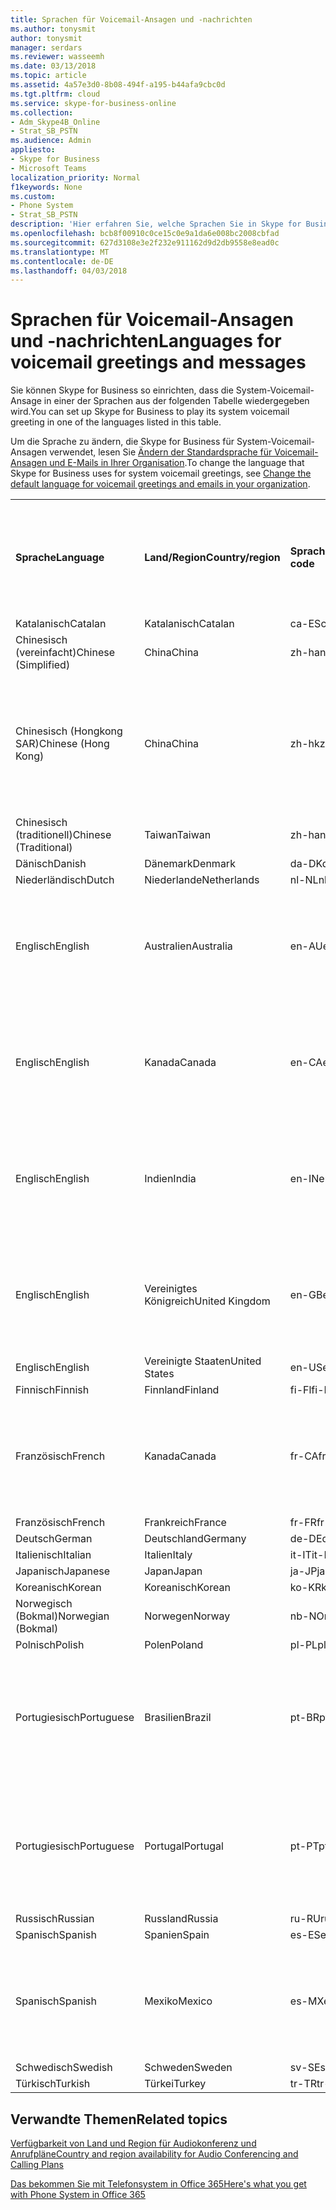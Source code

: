 ```yaml
---
title: Sprachen für Voicemail-Ansagen und -nachrichten
ms.author: tonysmit
author: tonysmit
manager: serdars
ms.reviewer: wasseemh
ms.date: 03/13/2018
ms.topic: article
ms.assetid: 4a57e3d0-8b08-494f-a195-b44afa9cbc0d
ms.tgt.pltfrm: cloud
ms.service: skype-for-business-online
ms.collection:
- Adm_Skype4B_Online
- Strat_SB_PSTN
ms.audience: Admin
appliesto:
- Skype for Business
- Microsoft Teams
localization_priority: Normal
f1keywords: None
ms.custom:
- Phone System
- Strat_SB_PSTN
description: 'Hier erfahren Sie, welche Sprachen Sie in Skype for Business für die Standardnachrichten des Systems festlegen können. '
ms.openlocfilehash: bcb8f00910c0ce15c0e9a1da6e008bc2008cbfad
ms.sourcegitcommit: 627d3108e3e2f232e911162d9d2db9558e8ead0c
ms.translationtype: MT
ms.contentlocale: de-DE
ms.lasthandoff: 04/03/2018
---
```

# <a name="languages-for-voicemail-greetings-and-messages"></a><span data-ttu-id="45190-103">Sprachen für Voicemail-Ansagen und -nachrichten</span><span class="sxs-lookup"><span data-stu-id="45190-103">Languages for voicemail greetings and messages</span></span>

<span data-ttu-id="45190-104">Sie können Skype for Business so einrichten, dass die System-Voicemail-Ansage in einer der Sprachen aus der folgenden Tabelle wiedergegeben wird.</span><span class="sxs-lookup"><span data-stu-id="45190-104">You can set up Skype for Business to play its system voicemail greeting in one of the languages listed in this table.</span></span>
  
<span data-ttu-id="45190-105">Um die Sprache zu ändern, die Skype for Business für System-Voicemail-Ansagen verwendet, lesen Sie [Ändern der Standardsprache für Voicemail-Ansagen und E-Mails in Ihrer Organisation](change-the-default-language-for-greetings-and-emails.md).</span><span class="sxs-lookup"><span data-stu-id="45190-105">To change the language that Skype for Business uses for system voicemail greetings, see [Change the default language for voicemail greetings and emails in your organization](change-the-default-language-for-greetings-and-emails.md).</span></span>
  
|||||||
|:-----|:-----|:-----|:-----|:-----|:-----|
|<span data-ttu-id="45190-106">**Sprache**</span><span class="sxs-lookup"><span data-stu-id="45190-106">**Language**</span></span> <br/> |<span data-ttu-id="45190-107">**Land/Region**</span><span class="sxs-lookup"><span data-stu-id="45190-107">**Country/region**</span></span> <br/> |<span data-ttu-id="45190-108">**Sprachcode**</span><span class="sxs-lookup"><span data-stu-id="45190-108">**Language code**</span></span> <br/> |<span data-ttu-id="45190-109">**Für Benutzer in E-Mails sichtbar?**</span><span class="sxs-lookup"><span data-stu-id="45190-109">**Available for a user to see it in email?**</span></span> <br/> |<span data-ttu-id="45190-110">**Verfügbar bei Anrufen des Benutzers?**</span><span class="sxs-lookup"><span data-stu-id="45190-110">**Available when the user calls in?**</span></span> <br/> |<span data-ttu-id="45190-111">**Transkription verfügbar?**</span><span class="sxs-lookup"><span data-stu-id="45190-111">**Transcription available?**</span></span> <br/> |
|<span data-ttu-id="45190-112">Katalanisch</span><span class="sxs-lookup"><span data-stu-id="45190-112">Catalan</span></span>  <br/> |<span data-ttu-id="45190-113">Katalanisch</span><span class="sxs-lookup"><span data-stu-id="45190-113">Catalan</span></span>  <br/> |<span data-ttu-id="45190-114">ca-ES</span><span class="sxs-lookup"><span data-stu-id="45190-114">ca-ES</span></span>  <br/> |<span data-ttu-id="45190-115">Ja</span><span class="sxs-lookup"><span data-stu-id="45190-115">Yes</span></span>  <br/> |<span data-ttu-id="45190-116">Ja</span><span class="sxs-lookup"><span data-stu-id="45190-116">Yes</span></span>  <br/> |<span data-ttu-id="45190-117">Nein</span><span class="sxs-lookup"><span data-stu-id="45190-117">No</span></span>  <br/> |
|<span data-ttu-id="45190-118">Chinesisch (vereinfacht)</span><span class="sxs-lookup"><span data-stu-id="45190-118">Chinese (Simplified)</span></span>  <br/> |<span data-ttu-id="45190-119">China</span><span class="sxs-lookup"><span data-stu-id="45190-119">China</span></span>  <br/> |<span data-ttu-id="45190-120">zh-hans</span><span class="sxs-lookup"><span data-stu-id="45190-120">zh-hans</span></span>  <br/> |<span data-ttu-id="45190-121">Ja</span><span class="sxs-lookup"><span data-stu-id="45190-121">Yes</span></span>  <br/> |<span data-ttu-id="45190-122">Ja</span><span class="sxs-lookup"><span data-stu-id="45190-122">Yes</span></span>  <br/> |<span data-ttu-id="45190-123">Ja</span><span class="sxs-lookup"><span data-stu-id="45190-123">Yes</span></span>  <br/> |
|<span data-ttu-id="45190-124">Chinesisch (Hongkong SAR)</span><span class="sxs-lookup"><span data-stu-id="45190-124">Chinese (Hong Kong)</span></span>  <br/> |<span data-ttu-id="45190-125">China</span><span class="sxs-lookup"><span data-stu-id="45190-125">China</span></span>  <br/> |<span data-ttu-id="45190-126">zh-hk</span><span class="sxs-lookup"><span data-stu-id="45190-126">zh-hk</span></span>  <br/> |<span data-ttu-id="45190-127">Ja, verwendet wird aber Chinesisch (traditionell) (zh-hant).</span><span class="sxs-lookup"><span data-stu-id="45190-127">Yes, but Chinese (Traditional) (zh-hant) is used.</span></span>  <br/> | <span data-ttu-id="45190-128">Ja</span><span class="sxs-lookup"><span data-stu-id="45190-128">Yes</span></span> <br/> |<span data-ttu-id="45190-129">Ja, verwendet wird aber Chinesisch (traditionell) (zh-hant).</span><span class="sxs-lookup"><span data-stu-id="45190-129">Yes, but Chinese (Traditional) (zh-hant) is used.</span></span>  <br/> |
|<span data-ttu-id="45190-130">Chinesisch (traditionell)</span><span class="sxs-lookup"><span data-stu-id="45190-130">Chinese (Traditional)</span></span>  <br/> |<span data-ttu-id="45190-131">Taiwan</span><span class="sxs-lookup"><span data-stu-id="45190-131">Taiwan</span></span>  <br/> |<span data-ttu-id="45190-132">zh-hant</span><span class="sxs-lookup"><span data-stu-id="45190-132">zh-hant</span></span>  <br/> |<span data-ttu-id="45190-133">Ja</span><span class="sxs-lookup"><span data-stu-id="45190-133">Yes</span></span>  <br/> |<span data-ttu-id="45190-134">Ja</span><span class="sxs-lookup"><span data-stu-id="45190-134">Yes</span></span>  <br/> |<span data-ttu-id="45190-135">Nein</span><span class="sxs-lookup"><span data-stu-id="45190-135">No</span></span>  <br/> |
|<span data-ttu-id="45190-136">Dänisch</span><span class="sxs-lookup"><span data-stu-id="45190-136">Danish</span></span>  <br/> |<span data-ttu-id="45190-137">Dänemark</span><span class="sxs-lookup"><span data-stu-id="45190-137">Denmark</span></span>  <br/> |<span data-ttu-id="45190-138">da-DK</span><span class="sxs-lookup"><span data-stu-id="45190-138">da-DK</span></span>  <br/> |<span data-ttu-id="45190-139">Ja</span><span class="sxs-lookup"><span data-stu-id="45190-139">Yes</span></span>  <br/> |<span data-ttu-id="45190-140">Ja</span><span class="sxs-lookup"><span data-stu-id="45190-140">Yes</span></span>  <br/> |<span data-ttu-id="45190-141">Nein</span><span class="sxs-lookup"><span data-stu-id="45190-141">No</span></span>  <br/> |
|<span data-ttu-id="45190-142">Niederländisch</span><span class="sxs-lookup"><span data-stu-id="45190-142">Dutch</span></span>  <br/> |<span data-ttu-id="45190-143">Niederlande</span><span class="sxs-lookup"><span data-stu-id="45190-143">Netherlands</span></span>  <br/> |<span data-ttu-id="45190-144">nl-NL</span><span class="sxs-lookup"><span data-stu-id="45190-144">nl-NL</span></span>  <br/> |<span data-ttu-id="45190-145">Ja</span><span class="sxs-lookup"><span data-stu-id="45190-145">Yes</span></span>  <br/> |<span data-ttu-id="45190-146">Ja</span><span class="sxs-lookup"><span data-stu-id="45190-146">Yes</span></span>  <br/> |<span data-ttu-id="45190-147">Nein</span><span class="sxs-lookup"><span data-stu-id="45190-147">No</span></span>  <br/> |
|<span data-ttu-id="45190-148">Englisch</span><span class="sxs-lookup"><span data-stu-id="45190-148">English</span></span>  <br/> |<span data-ttu-id="45190-149">Australien</span><span class="sxs-lookup"><span data-stu-id="45190-149">Australia</span></span>  <br/> |<span data-ttu-id="45190-150">en-AU</span><span class="sxs-lookup"><span data-stu-id="45190-150">en-AU</span></span>  <br/> |<span data-ttu-id="45190-151">Ja, verwendet wird aber Englisch (USA) (en-US).</span><span class="sxs-lookup"><span data-stu-id="45190-151">Yes, but US English (en-US) is used.</span></span>  <br/> |<span data-ttu-id="45190-152">Ja</span><span class="sxs-lookup"><span data-stu-id="45190-152">Yes</span></span>  <br/> |<span data-ttu-id="45190-153">Ja, verwendet wird aber Englisch (USA) (en-US).</span><span class="sxs-lookup"><span data-stu-id="45190-153">Yes, but US English (en-US) is used.</span></span>  <br/> |
|<span data-ttu-id="45190-154">Englisch</span><span class="sxs-lookup"><span data-stu-id="45190-154">English</span></span>  <br/> |<span data-ttu-id="45190-155">Kanada</span><span class="sxs-lookup"><span data-stu-id="45190-155">Canada</span></span>  <br/> |<span data-ttu-id="45190-156">en-CA</span><span class="sxs-lookup"><span data-stu-id="45190-156">en-CA</span></span>  <br/> |<span data-ttu-id="45190-157">Ja, verwendet wird aber Englisch (USA) (en-US).</span><span class="sxs-lookup"><span data-stu-id="45190-157">Yes, but US English (en-US) is used.</span></span>  <br/> |<span data-ttu-id="45190-158">Ja</span><span class="sxs-lookup"><span data-stu-id="45190-158">Yes</span></span>  <br/> |<span data-ttu-id="45190-159">Ja, verwendet wird aber Englisch (USA) (en-US).</span><span class="sxs-lookup"><span data-stu-id="45190-159">Yes, but US English (en-US) is used.</span></span>  <br/> |
|<span data-ttu-id="45190-160">Englisch</span><span class="sxs-lookup"><span data-stu-id="45190-160">English</span></span>  <br/> |<span data-ttu-id="45190-161">Indien</span><span class="sxs-lookup"><span data-stu-id="45190-161">India</span></span>  <br/> |<span data-ttu-id="45190-162">en-IN</span><span class="sxs-lookup"><span data-stu-id="45190-162">en-IN</span></span>  <br/> |<span data-ttu-id="45190-163">Ja, verwendet wird aber Englisch (USA) (en-US).</span><span class="sxs-lookup"><span data-stu-id="45190-163">Yes, but US English (en-US) is used.</span></span>  <br/> |<span data-ttu-id="45190-164">Ja</span><span class="sxs-lookup"><span data-stu-id="45190-164">Yes</span></span>  <br/> |<span data-ttu-id="45190-165">Ja, verwendet wird aber Englisch (USA) (en-US).</span><span class="sxs-lookup"><span data-stu-id="45190-165">Yes, but US English (en-US) is used.</span></span>  <br/> |
|<span data-ttu-id="45190-166">Englisch</span><span class="sxs-lookup"><span data-stu-id="45190-166">English</span></span>  <br/> |<span data-ttu-id="45190-167">Vereinigtes Königreich</span><span class="sxs-lookup"><span data-stu-id="45190-167">United Kingdom</span></span>  <br/> |<span data-ttu-id="45190-168">en-GB</span><span class="sxs-lookup"><span data-stu-id="45190-168">en-GB</span></span>  <br/> |<span data-ttu-id="45190-169">Ja, verwendet wird aber Englisch (USA) (en-US).</span><span class="sxs-lookup"><span data-stu-id="45190-169">Yes, but US English (en-US) is used.</span></span>  <br/> |<span data-ttu-id="45190-170">Ja</span><span class="sxs-lookup"><span data-stu-id="45190-170">Yes</span></span>  <br/> |<span data-ttu-id="45190-171">Ja, verwendet wird aber Englisch (USA) (en-US).</span><span class="sxs-lookup"><span data-stu-id="45190-171">Yes, but US English (en-US) is used.</span></span>  <br/> |
|<span data-ttu-id="45190-172">Englisch</span><span class="sxs-lookup"><span data-stu-id="45190-172">English</span></span>  <br/> |<span data-ttu-id="45190-173">Vereinigte Staaten</span><span class="sxs-lookup"><span data-stu-id="45190-173">United States</span></span>  <br/> |<span data-ttu-id="45190-174">en-US</span><span class="sxs-lookup"><span data-stu-id="45190-174">en-US</span></span>  <br/> |<span data-ttu-id="45190-175">Ja</span><span class="sxs-lookup"><span data-stu-id="45190-175">Yes</span></span>  <br/> |<span data-ttu-id="45190-176">Ja</span><span class="sxs-lookup"><span data-stu-id="45190-176">Yes</span></span>  <br/> |<span data-ttu-id="45190-177">Ja</span><span class="sxs-lookup"><span data-stu-id="45190-177">Yes</span></span>  <br/> |
|<span data-ttu-id="45190-178">Finnisch</span><span class="sxs-lookup"><span data-stu-id="45190-178">Finnish</span></span>  <br/> |<span data-ttu-id="45190-179">Finnland</span><span class="sxs-lookup"><span data-stu-id="45190-179">Finland</span></span>  <br/> |<span data-ttu-id="45190-180">fi-Fl</span><span class="sxs-lookup"><span data-stu-id="45190-180">fi-Fl</span></span>  <br/> |<span data-ttu-id="45190-181">Ja</span><span class="sxs-lookup"><span data-stu-id="45190-181">Yes</span></span>  <br/> |<span data-ttu-id="45190-182">Ja</span><span class="sxs-lookup"><span data-stu-id="45190-182">Yes</span></span>  <br/> |<span data-ttu-id="45190-183">Nein</span><span class="sxs-lookup"><span data-stu-id="45190-183">No</span></span>  <br/> |
|<span data-ttu-id="45190-184">Französisch</span><span class="sxs-lookup"><span data-stu-id="45190-184">French</span></span>  <br/> |<span data-ttu-id="45190-185">Kanada</span><span class="sxs-lookup"><span data-stu-id="45190-185">Canada</span></span>  <br/> |<span data-ttu-id="45190-186">fr-CA</span><span class="sxs-lookup"><span data-stu-id="45190-186">fr-CA</span></span>  <br/> |<span data-ttu-id="45190-187">Ja, verwendet wird aber Französisch (Frankreich) (fr-FR).</span><span class="sxs-lookup"><span data-stu-id="45190-187">Yes, but France French (fr-FR) is used.</span></span>  <br/> |<span data-ttu-id="45190-188">Ja</span><span class="sxs-lookup"><span data-stu-id="45190-188">Yes</span></span>  <br/> |<span data-ttu-id="45190-189">Ja, verwendet wird aber Französisch (Frankreich) (fr-FR).</span><span class="sxs-lookup"><span data-stu-id="45190-189">Yes, but France French (fr-FR) is used.</span></span>  <br/> |
|<span data-ttu-id="45190-190">Französisch</span><span class="sxs-lookup"><span data-stu-id="45190-190">French</span></span>  <br/> |<span data-ttu-id="45190-191">Frankreich</span><span class="sxs-lookup"><span data-stu-id="45190-191">France</span></span>  <br/> |<span data-ttu-id="45190-192">fr-FR</span><span class="sxs-lookup"><span data-stu-id="45190-192">fr-FR</span></span>  <br/> |<span data-ttu-id="45190-193">Ja</span><span class="sxs-lookup"><span data-stu-id="45190-193">Yes</span></span>  <br/> |<span data-ttu-id="45190-194">Ja</span><span class="sxs-lookup"><span data-stu-id="45190-194">Yes</span></span>  <br/> |<span data-ttu-id="45190-195">Ja</span><span class="sxs-lookup"><span data-stu-id="45190-195">Yes</span></span>  <br/> |
|<span data-ttu-id="45190-196">Deutsch</span><span class="sxs-lookup"><span data-stu-id="45190-196">German</span></span>  <br/> |<span data-ttu-id="45190-197">Deutschland</span><span class="sxs-lookup"><span data-stu-id="45190-197">Germany</span></span>  <br/> |<span data-ttu-id="45190-198">de-DE</span><span class="sxs-lookup"><span data-stu-id="45190-198">de-DE</span></span>  <br/> |<span data-ttu-id="45190-199">Ja</span><span class="sxs-lookup"><span data-stu-id="45190-199">Yes</span></span>  <br/> |<span data-ttu-id="45190-200">Ja</span><span class="sxs-lookup"><span data-stu-id="45190-200">Yes</span></span>  <br/> |<span data-ttu-id="45190-201">Ja</span><span class="sxs-lookup"><span data-stu-id="45190-201">Yes</span></span>  <br/> |
|<span data-ttu-id="45190-202">Italienisch</span><span class="sxs-lookup"><span data-stu-id="45190-202">Italian</span></span>  <br/> |<span data-ttu-id="45190-203">Italien</span><span class="sxs-lookup"><span data-stu-id="45190-203">Italy</span></span>  <br/> |<span data-ttu-id="45190-204">it-IT</span><span class="sxs-lookup"><span data-stu-id="45190-204">it-IT</span></span>  <br/> |<span data-ttu-id="45190-205">Ja</span><span class="sxs-lookup"><span data-stu-id="45190-205">Yes</span></span>  <br/> |<span data-ttu-id="45190-206">Ja</span><span class="sxs-lookup"><span data-stu-id="45190-206">Yes</span></span>  <br/> |<span data-ttu-id="45190-207">Ja</span><span class="sxs-lookup"><span data-stu-id="45190-207">Yes</span></span>  <br/> |
|<span data-ttu-id="45190-208">Japanisch</span><span class="sxs-lookup"><span data-stu-id="45190-208">Japanese</span></span>  <br/> |<span data-ttu-id="45190-209">Japan</span><span class="sxs-lookup"><span data-stu-id="45190-209">Japan</span></span>  <br/> |<span data-ttu-id="45190-210">ja-JP</span><span class="sxs-lookup"><span data-stu-id="45190-210">ja-JP</span></span>  <br/> |<span data-ttu-id="45190-211">Ja</span><span class="sxs-lookup"><span data-stu-id="45190-211">Yes</span></span>  <br/> |<span data-ttu-id="45190-212">Ja</span><span class="sxs-lookup"><span data-stu-id="45190-212">Yes</span></span>  <br/> |<span data-ttu-id="45190-213">Nein</span><span class="sxs-lookup"><span data-stu-id="45190-213">No</span></span>  <br/> |
|<span data-ttu-id="45190-214">Koreanisch</span><span class="sxs-lookup"><span data-stu-id="45190-214">Korean</span></span>  <br/> |<span data-ttu-id="45190-215">Koreanisch</span><span class="sxs-lookup"><span data-stu-id="45190-215">Korean</span></span>  <br/> |<span data-ttu-id="45190-216">ko-KR</span><span class="sxs-lookup"><span data-stu-id="45190-216">ko-KR</span></span>  <br/> |<span data-ttu-id="45190-217">Ja</span><span class="sxs-lookup"><span data-stu-id="45190-217">Yes</span></span>  <br/> |<span data-ttu-id="45190-218">Ja</span><span class="sxs-lookup"><span data-stu-id="45190-218">Yes</span></span>  <br/> |<span data-ttu-id="45190-219">Nein</span><span class="sxs-lookup"><span data-stu-id="45190-219">No</span></span>  <br/> |
|<span data-ttu-id="45190-220">Norwegisch (Bokmal)</span><span class="sxs-lookup"><span data-stu-id="45190-220">Norwegian (Bokmal)</span></span>  <br/> |<span data-ttu-id="45190-221">Norwegen</span><span class="sxs-lookup"><span data-stu-id="45190-221">Norway</span></span>  <br/> |<span data-ttu-id="45190-222">nb-NO</span><span class="sxs-lookup"><span data-stu-id="45190-222">nb-NO</span></span>  <br/> |<span data-ttu-id="45190-223">Ja</span><span class="sxs-lookup"><span data-stu-id="45190-223">Yes</span></span>  <br/> |<span data-ttu-id="45190-224">Ja</span><span class="sxs-lookup"><span data-stu-id="45190-224">Yes</span></span>  <br/> |<span data-ttu-id="45190-225">Nein</span><span class="sxs-lookup"><span data-stu-id="45190-225">No</span></span>  <br/> |
|<span data-ttu-id="45190-226">Polnisch</span><span class="sxs-lookup"><span data-stu-id="45190-226">Polish</span></span>  <br/> |<span data-ttu-id="45190-227">Polen</span><span class="sxs-lookup"><span data-stu-id="45190-227">Poland</span></span>  <br/> |<span data-ttu-id="45190-228">pl-PL</span><span class="sxs-lookup"><span data-stu-id="45190-228">pl-PL</span></span>  <br/> |<span data-ttu-id="45190-229">Ja</span><span class="sxs-lookup"><span data-stu-id="45190-229">Yes</span></span>  <br/> | <span data-ttu-id="45190-230">Ja</span><span class="sxs-lookup"><span data-stu-id="45190-230">Yes</span></span> <br/> |<span data-ttu-id="45190-231">Nein</span><span class="sxs-lookup"><span data-stu-id="45190-231">No</span></span>  <br/> |
|<span data-ttu-id="45190-232">Portugiesisch</span><span class="sxs-lookup"><span data-stu-id="45190-232">Portuguese</span></span>  <br/> |<span data-ttu-id="45190-233">Brasilien</span><span class="sxs-lookup"><span data-stu-id="45190-233">Brazil</span></span>  <br/> |<span data-ttu-id="45190-234">pt-BR</span><span class="sxs-lookup"><span data-stu-id="45190-234">pt-BR</span></span>  <br/> |<span data-ttu-id="45190-235">Ja, verwendet wird aber Portugiesisch (Portugal) (pt-PT).</span><span class="sxs-lookup"><span data-stu-id="45190-235">Yes, but Portugal Portuguese (pt-PT) is used.</span></span>  <br/> |<span data-ttu-id="45190-236">Ja</span><span class="sxs-lookup"><span data-stu-id="45190-236">Yes</span></span>  <br/> |<span data-ttu-id="45190-237">Ja</span><span class="sxs-lookup"><span data-stu-id="45190-237">Yes</span></span>  <br/> |
|<span data-ttu-id="45190-238">Portugiesisch</span><span class="sxs-lookup"><span data-stu-id="45190-238">Portuguese</span></span>  <br/> |<span data-ttu-id="45190-239">Portugal</span><span class="sxs-lookup"><span data-stu-id="45190-239">Portugal</span></span>  <br/> |<span data-ttu-id="45190-240">pt-PT</span><span class="sxs-lookup"><span data-stu-id="45190-240">pt-PT</span></span>  <br/> |<span data-ttu-id="45190-241">Ja</span><span class="sxs-lookup"><span data-stu-id="45190-241">Yes</span></span>  <br/> |<span data-ttu-id="45190-242">Ja</span><span class="sxs-lookup"><span data-stu-id="45190-242">Yes</span></span>  <br/> |<span data-ttu-id="45190-243">Ja, verwendet wird aber Portugiesisch (Brasilien) (pt-BR).</span><span class="sxs-lookup"><span data-stu-id="45190-243">Yes, but Brazil Portuguese (pt-BR) is used.</span></span>  <br/> |
|<span data-ttu-id="45190-244">Russisch</span><span class="sxs-lookup"><span data-stu-id="45190-244">Russian</span></span>  <br/> |<span data-ttu-id="45190-245">Russland</span><span class="sxs-lookup"><span data-stu-id="45190-245">Russia</span></span>  <br/> |<span data-ttu-id="45190-246">ru-RU</span><span class="sxs-lookup"><span data-stu-id="45190-246">ru-RU</span></span>  <br/> |<span data-ttu-id="45190-247">Ja</span><span class="sxs-lookup"><span data-stu-id="45190-247">Yes</span></span>  <br/> |<span data-ttu-id="45190-248">Ja</span><span class="sxs-lookup"><span data-stu-id="45190-248">Yes</span></span>  <br/> |<span data-ttu-id="45190-249">Nein</span><span class="sxs-lookup"><span data-stu-id="45190-249">No</span></span>  <br/> |
|<span data-ttu-id="45190-250">Spanisch</span><span class="sxs-lookup"><span data-stu-id="45190-250">Spanish</span></span>  <br/> |<span data-ttu-id="45190-251">Spanien</span><span class="sxs-lookup"><span data-stu-id="45190-251">Spain</span></span>  <br/> |<span data-ttu-id="45190-252">es-ES</span><span class="sxs-lookup"><span data-stu-id="45190-252">es-ES</span></span>  <br/> |<span data-ttu-id="45190-253">Ja</span><span class="sxs-lookup"><span data-stu-id="45190-253">Yes</span></span>  <br/> |<span data-ttu-id="45190-254">Ja</span><span class="sxs-lookup"><span data-stu-id="45190-254">Yes</span></span>  <br/> |<span data-ttu-id="45190-255">Ja</span><span class="sxs-lookup"><span data-stu-id="45190-255">Yes</span></span>  <br/> |
|<span data-ttu-id="45190-256">Spanisch</span><span class="sxs-lookup"><span data-stu-id="45190-256">Spanish</span></span>  <br/> |<span data-ttu-id="45190-257">Mexiko</span><span class="sxs-lookup"><span data-stu-id="45190-257">Mexico</span></span>  <br/> |<span data-ttu-id="45190-258">es-MX</span><span class="sxs-lookup"><span data-stu-id="45190-258">es-MX</span></span>  <br/> |<span data-ttu-id="45190-259">Ja, verwendet wird aber Spanisch (Spanien) (es-ES).</span><span class="sxs-lookup"><span data-stu-id="45190-259">Yes, but Spain Spanish (es-ES) is used.</span></span>  <br/> |<span data-ttu-id="45190-260">Ja</span><span class="sxs-lookup"><span data-stu-id="45190-260">Yes</span></span>  <br/> |<span data-ttu-id="45190-261">Ja, verwendet wird aber Spanisch (Spanien) (es-ES).</span><span class="sxs-lookup"><span data-stu-id="45190-261">Yes, but Spain Spanish (es-ES) is used.</span></span>  <br/> |
|<span data-ttu-id="45190-262">Schwedisch</span><span class="sxs-lookup"><span data-stu-id="45190-262">Swedish</span></span>  <br/> |<span data-ttu-id="45190-263">Schweden</span><span class="sxs-lookup"><span data-stu-id="45190-263">Sweden</span></span>  <br/> |<span data-ttu-id="45190-264">sv-SE</span><span class="sxs-lookup"><span data-stu-id="45190-264">sv-SE</span></span>  <br/> |<span data-ttu-id="45190-265">Ja</span><span class="sxs-lookup"><span data-stu-id="45190-265">Yes</span></span>  <br/> |<span data-ttu-id="45190-266">Ja</span><span class="sxs-lookup"><span data-stu-id="45190-266">Yes</span></span>  <br/> |<span data-ttu-id="45190-267">Nein</span><span class="sxs-lookup"><span data-stu-id="45190-267">No</span></span>  <br/> |
|<span data-ttu-id="45190-268">Türkisch</span><span class="sxs-lookup"><span data-stu-id="45190-268">Turkish</span></span>  <br/> |<span data-ttu-id="45190-269">Türkei</span><span class="sxs-lookup"><span data-stu-id="45190-269">Turkey</span></span>  <br/> |<span data-ttu-id="45190-270">tr-TR</span><span class="sxs-lookup"><span data-stu-id="45190-270">tr-TR</span></span>  <br/> |<span data-ttu-id="45190-271">Ja</span><span class="sxs-lookup"><span data-stu-id="45190-271">Yes</span></span>  <br/> |<span data-ttu-id="45190-272">Ja</span><span class="sxs-lookup"><span data-stu-id="45190-272">Yes</span></span>  <br/> |<span data-ttu-id="45190-273">Nein</span><span class="sxs-lookup"><span data-stu-id="45190-273">No</span></span>  <br/> |
   
## <a name="related-topics"></a><span data-ttu-id="45190-274">Verwandte Themen</span><span class="sxs-lookup"><span data-stu-id="45190-274">Related topics</span></span>
[<span data-ttu-id="45190-275">Verfügbarkeit von Land und Region für Audiokonferenz und Anrufpläne</span><span class="sxs-lookup"><span data-stu-id="45190-275">Country and region availability for Audio Conferencing and Calling Plans</span></span>](../../country-and-region-availability-for-audio-conferencing-and-calling-plans/country-and-region-availability-for-audio-conferencing-and-calling-plans.md)

[<span data-ttu-id="45190-276">Das bekommen Sie mit Telefonsystem in Office 365</span><span class="sxs-lookup"><span data-stu-id="45190-276">Here's what you get with Phone System in Office 365</span></span>](../../what-is-phone-system-in-office-365/here-s-what-you-get-with-phone-system.md)
  
  
 